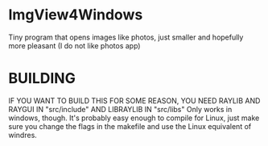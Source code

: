 # ImgView4Windows
 Tiny program that opens images like photos, just smaller and hopefully more pleasant (I do not like photos app)
# BUILDING
IF YOU WANT TO BUILD THIS FOR SOME REASON, YOU NEED RAYLIB AND RAYGUI IN "src/include" AND LIBRAYLIB IN "src/libs"
Only works in windows, though. It's probably easy enough to compile for Linux, just make sure you change the flags
in the makefile and use the Linux equivalent of windres.
